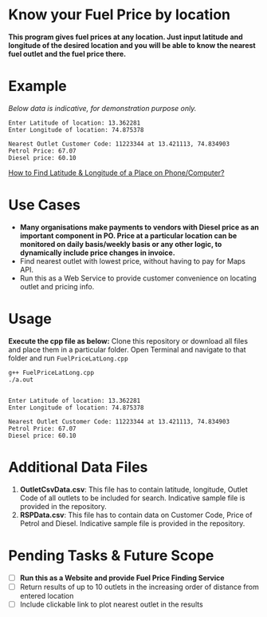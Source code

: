 # Know your Fuel Price by location
**This program gives fuel prices at any location. Just input latitude and longitude of the desired location and you will be able to know the nearest fuel outlet and the fuel price there.**

# Example

*Below data is indicative, for demonstration purpose only.*

    Enter Latitude of location: 13.362281
    Enter Longitude of location: 74.875378
    
    Nearest Outlet Customer Code: 11223344 at 13.421113, 74.834903
    Petrol Price: 67.07
    Diesel price: 60.10
   
   [How to Find Latitude & Longitude of a Place on Phone/Computer?](https://support.google.com/maps/answer/18539)

# Use Cases
 - **Many organisations make payments to vendors with Diesel price as an important component in PO. Price at a particular location can be monitored on daily basis/weekly basis or any other logic, to dynamically include price changes in invoice.**
 - Find nearest outlet with lowest price, without having to pay for Maps API.
 - Run this as a Web Service to provide customer convenience on locating outlet and pricing info.

# Usage

**Execute the cpp file as below:**
Clone this repository or download all files and place them in a particular folder. Open Terminal and navigate to that folder and run `FuelPriceLatLong.cpp`

    g++ FuelPriceLatLong.cpp
    ./a.out


    Enter Latitude of location: 13.362281
    Enter Longitude of location: 74.875378
    
    Nearest Outlet Customer Code: 11223344 at 13.421113, 74.834903
    Petrol Price: 67.07
    Diesel price: 60.10

# Additional Data Files

 1. **OutletCsvData.csv**:  This file has to contain latitude, longitude, Outlet Code of all outlets to be included for search. Indicative sample file is provided in the repository.
 2. **RSPData.csv**: This file has to contain data on Customer Code, Price of Petrol and Diesel. Indicative sample file is provided in the repository.

# Pending Tasks & Future Scope

 - [ ] **Run this as a Website and provide Fuel Price Finding Service**
 - [ ] Return results of up to 10 outlets in the increasing order of distance from entered location
 - [ ] Include clickable link to plot nearest outlet in the results
